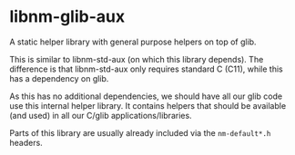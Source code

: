 libnm-glib-aux
==============

A static helper library with general purpose helpers on top
of glib.

This is similar to libnm-std-aux (on which this library depends).
The difference is that libnm-std-aux only requires standard C (C11),
while this has a dependency on glib.

As this has no additional dependencies, we should have all our glib code
use this internal helper library. It contains helpers that should be
available (and used) in all our C/glib applications/libraries.

Parts of this library are usually already included via the `nm-default*.h`
headers.
